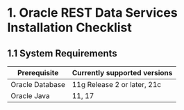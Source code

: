 # 1. Oracle REST Data Services Installation Checklist

## 1.1 System Requirements

| Prerequisite | Currently supported versions |
|    -----     |  ----   |
| Oracle Database | 11g Release 2 or later, 21c |
| Oracle Java | 11, 17 |
